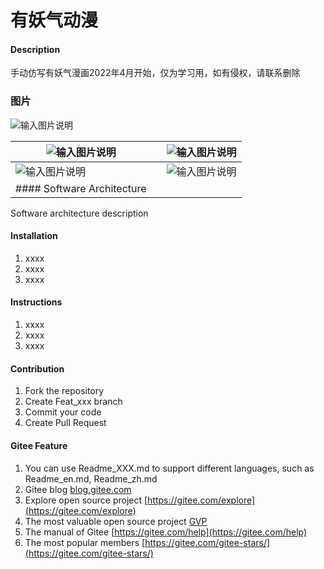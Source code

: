 # 有妖气动漫

#### Description
手动仿写有妖气漫画2022年4月开始，仅为学习用，如有侵权，请联系删除

### 图片

![输入图片说明](gifSimulator-Screen-Recording-iPhone-13-Pro-Max-2022-04-22-at-17.23.51.gif)

| ![输入图片说明](imgSimulator%20Screen%20Shot%20-%20iPhone%2013%20Pro%20Max%20-%202022-04-22%20at%2017.59.24.png) |  | ![输入图片说明](imgSimulator%20Screen%20Shot%20-%20iPhone%2013%20Pro%20Max%20-%202022-04-22%20at%2017.59.34.png)  |
|---|---|---|
|  ![输入图片说明](imgSimulator%20Screen%20Shot%20-%20iPhone%2013%20Pro%20Max%20-%202022-04-22%20at%2017.59.44.png)| | ![输入图片说明](imgSimulator%20Screen%20Shot%20-%20iPhone%2013%20Pro%20Max%20-%202022-04-22%20at%2018.00.02.png)
#### Software Architecture  |






Software architecture description

#### Installation

1.  xxxx
2.  xxxx
3.  xxxx

#### Instructions

1.  xxxx
2.  xxxx
3.  xxxx

#### Contribution

1.  Fork the repository
2.  Create Feat_xxx branch
3.  Commit your code
4.  Create Pull Request


#### Gitee Feature

1.  You can use Readme\_XXX.md to support different languages, such as Readme\_en.md, Readme\_zh.md
2.  Gitee blog [blog.gitee.com](https://blog.gitee.com)
3.  Explore open source project [https://gitee.com/explore](https://gitee.com/explore)
4.  The most valuable open source project [GVP](https://gitee.com/gvp)
5.  The manual of Gitee [https://gitee.com/help](https://gitee.com/help)
6.  The most popular members  [https://gitee.com/gitee-stars/](https://gitee.com/gitee-stars/)
